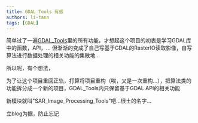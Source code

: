 ```yaml
---
title: GDAL_Tools 有感
authors: li-tann
tags: [GDAL]
---
```


简单过了一遍[GDAL_Tools](https://github.com/li-tann/GDAL_Tools)里的所有功能，才想起这个项目的初衷是学习GDAL库中的函数，API，... 但渐渐的变成了自己写基于GDAL的RasterIO读取影像，自写算法进行数据处理的相关功能的集散地...

所以呢，有个想法，

为了让这个项目重回正轨，打算将项目重构（唉，又是一次重构...），把算法类的功能拆分成一个新的项目，GDAL_Tools内只保留基于GDAL API的相关功能

新模块就叫"SAR_Image_Processing_Tools"吧...很土的名字...

立blog为据，防止忘记

